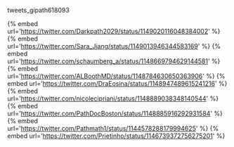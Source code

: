 tweets_gipath618093

{% embed url='https://twitter.com/Darkpath2029/status/1149020116048384002' %}
{% embed url='https://twitter.com/Sara_Jiang/status/1149013946344583169' %}
{% embed url='https://twitter.com/schaumberg_a/status/1148669794629144581' %}
{% embed url='https://twitter.com/ALBoothMD/status/1148784630650363906' %}
{% embed url='https://twitter.com/DraEosina/status/1148947489615241216' %}
{% embed url='https://twitter.com/nicolecipriani/status/1148889038348140544' %}
{% embed url='https://twitter.com/PathDocBoston/status/1148885916292931584' %}
{% embed url='https://twitter.com/Pathmath1/status/1144578288179994625' %}
{% embed url='https://twitter.com/Prietinho/status/1146739372756275201' %}
